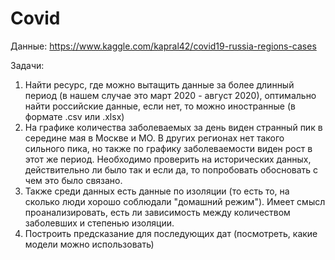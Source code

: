 # Covid

Данные: https://www.kaggle.com/kapral42/covid19-russia-regions-cases 

Задачи: 
1. Найти ресурс, где можно вытащить данные за более длинный период (в нашем случае это март 2020 - август 2020), оптимально найти российские данные, если нет, то можно иностранные (в формате .csv или .xlsx)
2. На графике количества заболеваемых за день виден странный пик в середине мая в Москве и МО. В других регионах нет такого сильного пика, но также по графику заболеваемости виден рост в этот же период. Необходимо проверить на исторических данных, действительно ли было так и если да, то попробовать обосновать с чем это было связано. 
3. Также среди данных есть данные по изоляции (то есть то, на сколько люди хорошо соблюдали "домашний режим"). Имеет смысл проанализировать, есть ли зависимость между количеством заболевших и степенью изоляции. 
4. Построить предсказание для последующих дат (посмотреть, какие модели можно использовать)


